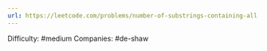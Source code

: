 ```yaml
---
url: https://leetcode.com/problems/number-of-substrings-containing-all-three-characters
---
```


Difficulty: #medium
Companies: #de-shaw